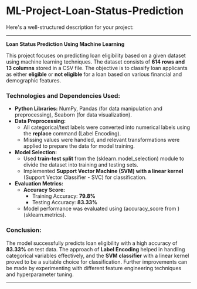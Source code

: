 # ML-Project-Loan-Status-Prediction
Here's a well-structured description for your project:  

---

**Loan Status Prediction Using Machine Learning**  

This project focuses on predicting loan eligibility based on a given dataset using machine learning techniques. The dataset consists of **614 rows and 13 columns** stored in a CSV file. The objective is to classify loan applicants as either **eligible** or **not eligible** for a loan based on various financial and demographic features.  

### **Technologies and Dependencies Used:**  
- **Python Libraries:** NumPy, Pandas (for data manipulation and preprocessing), Seaborn (for data visualization).  
- **Data Preprocessing:**  
  - All categorical/text labels were converted into numerical labels using the **replace** command (Label Encoding).  
  - Missing values were handled, and relevant transformations were applied to prepare the data for model training.  
- **Model Selection:**  
  - Used **train-test split** from the (sklearn.model_selection) module to divide the dataset into training and testing sets.  
  - Implemented **Support Vector Machine (SVM) with a linear kernel** (Support Vector Classifier - SVC) for classification.  
- **Evaluation Metrics:**  
  - **Accuracy Score:**  
    - Training Accuracy: **79.8%**  
    - Testing Accuracy: **83.33%**  
  - Model performance was evaluated using (accuracy_score from )(sklearn.metrics).  

### **Conclusion:**  
The model successfully predicts loan eligibility with a high accuracy of **83.33%** on test data. The approach of **Label Encoding** helped in handling categorical variables effectively, and the **SVM classifier** with a linear kernel proved to be a suitable choice for classification. Further improvements can be made by experimenting with different feature engineering techniques and hyperparameter tuning.  

---
